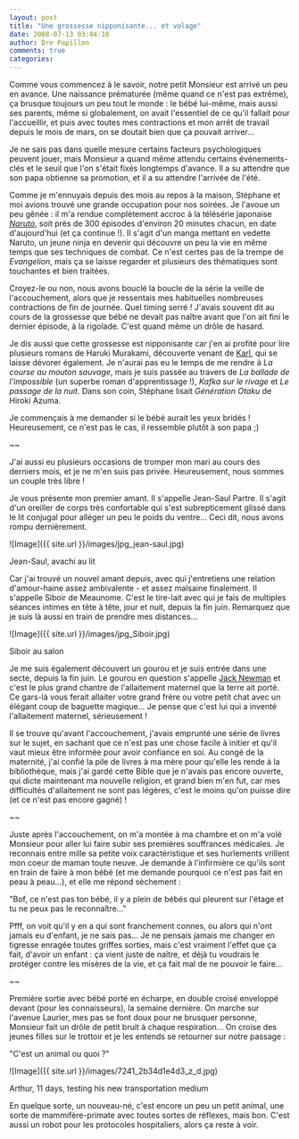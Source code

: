 ```yaml
---
layout: post
title: "Une grossesse nipponisante... et volage"
date: 2008-07-13 03:04:10
author: Dre Papillon
comments: true
categories: 
---
```



Comme vous commencez à le savoir, notre petit Monsieur est arrivé un peu en avance. Une naissance prématurée (même quand ce n'est pas extrême), ça brusque toujours un peu tout le monde : le bébé lui-même, mais aussi ses parents, même si globalement, on avait l'essentiel de ce qu'il fallait pour l'accueillir, et puis avec toutes mes contractions et mon arrêt de travail depuis le mois de mars, on se doutait bien que ça pouvait arriver...

Je ne sais pas dans quelle mesure certains facteurs psychologiques peuvent jouer, mais Monsieur a quand même attendu certains événements-clés et le seuil que l'on s'était fixés longtemps d'avance. Il a su attendre que son papa obtienne sa promotion, et il a su attendre l'arrivée de l'été.

Comme je m'ennuyais depuis des mois au repos à la maison, Stéphane et moi avions trouvé une grande occupation pour nos soirées. Je l'avoue un peu gênée : il m'a rendue complètement accroc à la télésérie japonaise *[Naruto](http://www.captainaruto.com/)*, soit près de 300 épisodes d'environ 20 minutes chacun, en date d'aujourd'hui (et ça continue !). Il s'agit d'un manga mettant en vedette Naruto, un jeune ninja en devenir qui découvre un peu la vie en même temps que ses techniques de combat. Ce n'est certes pas de la trempe de *Evangelion*, mais ça se laisse regarder et plusieurs des thématiques sont touchantes et bien traitées.

Croyez-le ou non, nous avons bouclé la boucle de la série la veille de l'accouchement, alors que je ressentais mes habituelles nombreuses contractions de fin de journée. Quel timing serré ! J'avais souvent dit au cours de la grossesse que bébé ne devait pas naître avant que l'on ait fini le dernier épisode, à la rigolade. C'est quand même un drôle de hasard.

Je dis aussi que cette grossesse est nipponisante car j'en ai profité pour lire plusieurs romans de Haruki Murakami, découverte venant de [Karl](http://la-grange.net/), qui se laisse dévorer également. Je n'aurai pas eu le temps de me rendre à *La course au mouton sauvage*, mais je suis passée au travers de *La ballade de l'impossible* (un superbe roman d'apprentissage !), *Kafka sur le rivage* et *Le passage de la nuit*. Dans son coin, Stéphane lisait *Génération Otaku* de Hiroki Azuma.

Je commençais à me demander si le bébé aurait les yeux bridés ! Heureusement, ce n'est pas le cas, il ressemble plutôt à son papa ;)

~~

J'ai aussi eu plusieurs occasions de tromper mon mari au cours des derniers mois, et je ne m'en suis pas privée. Heureusement, nous sommes un couple très libre !

Je vous présente mon premier amant. Il s'appelle Jean-Saul Partre. Il s'agit d'un oreiller de corps très confortable qui s'est subrepticement glissé dans le lit conjugal pour alléger un peu le poids du ventre... Ceci dit, nous avons rompu dernièrement.

![Image]({{ site.url }}/images/jpg_jean-saul.jpg)
<div class="photoattrib">Jean-Saul, avachi au lit</div>



Car j'ai trouvé un nouvel amant depuis, avec qui j'entretiens une relation d'amour-haine assez ambivalente - et assez malsaine finalement. Il s'appelle Siboir de Meaunome. C'est le tire-lait avec qui je fais de multiples séances intimes en tête à tête, jour et nuit, depuis la fin juin. Remarquez que je suis là aussi en train de prendre mes distances...

![Image]({{ site.url }}/images/jpg_Siboir.jpg)
<div class="photoattrib">Siboir au salon</div>



Je me suis également découvert un gourou et je suis entrée dans une secte, depuis la fin juin. Le gourou en question s'appelle [Jack Newman](http://www.mamancherie.ca/fr/info/articles_dr_newman.htm) et c'est le plus grand chantre de l'allaitement maternel que la terre ait porté. Ce gars-là vous ferait allaiter votre grand frère ou votre petit chat avec un élégant coup de baguette magique... Je pense que c'est lui qui a inventé l'allaitement maternel, sérieusement !

Il se trouve qu'avant l'accouchement, j'avais emprunté une série de livres sur le sujet, en sachant que ce n'est pas une chose facile à initier et qu'il vaut mieux être informée pour avoir confiance en soi. Au congé de la maternité, j'ai confié la pile de livres à ma mère pour qu'elle les rende à la bibliothèque, mais j'ai gardé cette Bible que je n'avais pas encore ouverte, qui dicte maintenant ma nouvelle religion, et grand bien m'en fut, car mes difficultés d'allaitement ne sont pas légères, c'est le moins qu'on puisse dire (et ce n'est pas encore gagné) !

~~

Juste après l'accouchement, on m'a montée à ma chambre et on m'a volé Monsieur pour aller lui faire subir ses premières souffrances médicales. Je reconnais entre mille sa petite voix caractéristique et ses hurlements vrillent mon coeur de maman toute neuve. Je demande à l'infirmière ce qu'ils sont en train de faire à mon bébé (et me demande pourquoi ce n'est pas fait en peau à peau...), et elle me répond sèchement :

"Bof, ce n'est pas ton bébé, il y a plein de bébés qui pleurent sur l'étage et tu ne peux pas le reconnaître..."

Pfff, on voit qu'il y en a qui sont franchement connes, ou alors qui n'ont jamais eu d'enfant, je ne sais pas... Je ne pensais jamais me changer en tigresse enragée toutes griffes sorties, mais c'est vraiment l'effet que ça fait, d'avoir un enfant : ça vient juste de naître, et déjà tu voudrais le protéger contre les misères de la vie, et ça fait mal de ne pouvoir le faire...

~~

Première sortie avec bébé porté en écharpe, en double croisé enveloppé devant (pour les connaisseurs), la semaine dernière. On marche sur l'avenue Laurier, mes pas se font doux pour ne brusquer personne, Monsieur fait un drôle de petit bruit à chaque respiration... On croise des jeunes filles sur le trottoir et je les entends se retourner sur notre passage :

"C'est un animal ou quoi ?"


![Image]({{ site.url }}/images/7241_2b34d1e4d3_z_d.jpg)
<div class="photoattrib">Arthur, 11 days, testing his new transportation medium</div>



En quelque sorte, un nouveau-né, c'est encore un peu un petit animal, une sorte de mammifère-primate avec toutes sortes de réflexes, mais bon. C'est aussi un robot pour les protocoles hospitaliers, alors ça reste à voir.